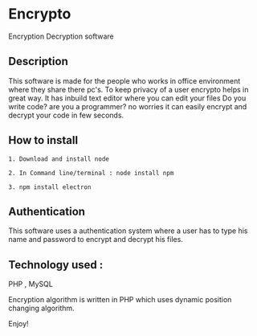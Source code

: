 # Encrypto
Encryption Decryption software

## Description
This software is made for the people who works in office environment where they share there pc's. To keep privacy of a user encrypto helps in great way.
It has inbuild text editor where you can edit your files
Do you write code? are you a programmer? no worries it can easily encrypt and decrypt your code in few seconds.

## How to install

````
1. Download and install node
````
````
2. In Command line/terminal : node install npm
````
````
3. npm install electron
````

## Authentication
This software uses a authentication system where a user has to type his name and password to encrypt and decrypt his files.

## Technology used : 
PHP , MySQL

Encryption algorithm is written in PHP which uses dynamic position changing algorithm.

Enjoy!


